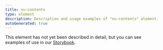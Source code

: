 ```yaml
---
title: nu-contents
type: element
description: Description and usage examples of "nu-contents" element.
autoGenerated: true
---
```


This element has not yet been described in detail, but you can see examples of use in our [Storybook](/storybook).
